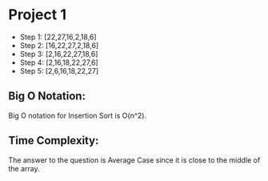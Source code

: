# Project 1
- Step 1: [22,27,16,2,18,6]
- Step 2: [16,22,27,2,18,6]
- Step 3: [2,16,22,27,18,6]
- Step 4: [2,16,18,22,27,6]
- Step 5: [2,6,16,18,22,27]

## Big O Notation:
Big O notation for Insertion Sort is O(n^2).
## Time Complexity:
The answer to the question is Average Case since it is close to the middle of the array.